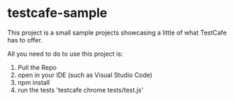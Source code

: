 # testcafe-sample

This project is a small sample projects showcasing a little of what TestCafe has to offer.

All you need to do to use this project is:
1. Pull the Repo
2. open in your IDE (such as Visual Studio Code)
3. npm install
4. run the tests 'testcafe chrome tests/test.js'
